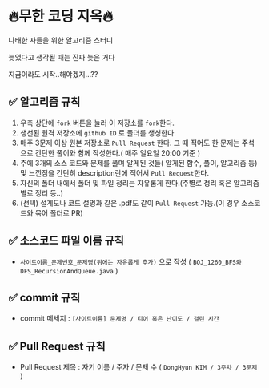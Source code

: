 # 🔥무한 코딩 지옥🔥
<p>나태한 자들을 위한 알고리즘 스터디</p>
<p>늦었다고 생각될 때는 진짜 늦은 거다</p>
<p>지금이라도 시작..해야겠지...??</p>

## ✅ 알고리즘 규칙
1. 우측 상단에 ```fork``` 버튼을 눌러 이 저장소를 ```fork```한다.
2. 생선된 원격 저장소에 ```github ID``` 로 폴더를 생성한다.
3. 매주 3문제 이상 원본 저장소로 ```Pull Request``` 한다. 그 때 적어도 한 문제는 주석으로 간단한 풀이와 함께 작성한다.( 매주 일요일 20:00 기준 )
4. 주에 3개의 소스 코드와 문제를 풀며 알게된 것들( 알게된 함수, 풀이, 알고리즘 등) 및 느낀점을 간단히 description란에 적어서 ```Pull Request```한다.
5. 자신의 폴더 내에서 폴더 및 파일 정리는 자유롭게 한다.(주별로 정리 혹은 알고리즘 별로 정리 등..)
6. (선택) 설계도나 코드 설명과 같은 .pdf도 같이 ```Pull Request``` 가능.(이 경우 소스코드와 묶어 폴더로 PR)

## ✅ 소스코드 파일 이름 규칙
* ```사이트이름_문제번호_문제명(뒤에는 자유롭게 추가)``` 으로 작성 ( ```BOJ_1260_BFS와DFS_RecursionAndQueue.java``` )

## ✅ commit 규칙
* commit 메세지 : ```[사이트이름] 문제명 / 티어 혹은 난이도 / 걸린 시간```

## ✅ Pull Request 규칙
* Pull Request 제목 : 자기 이름 / 주자 / 문제 수 ( ```DongHyun KIM / 3주차 / 3문제``` )
